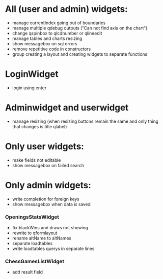 # All (user and admin) widgets:
- manage currentIndex going out of boundaries
- manage multiple qdebug outputs ("Can not find axis on the chart")
- change qspinbox to qlcdnumber or qlineedit
- manage tables and charts resizing
- show messagebox on sql errors
- remove repetitive code in constructors
- group creating a layout and creating widgets to separate functions
# LoginWidget
- login using enter
# Adminwidget and userwidget
- manage resizing (when resizing buttons remain the same and only thing that changes is title qlabel)
# Only user widgets:
- make fields not editable
- show messagebox on failed search
# Only admin widgets:
- write completion for foreign keys
- show messagebox when data is saved
### OpeningsStatsWidget
- fix blackWins and draws not showing
- rewrite to qformlayout
- rename altName to altNames
- separate loadtables
- write loadtables querys in separate lines
### ChessGamesListWidget
- add result field
